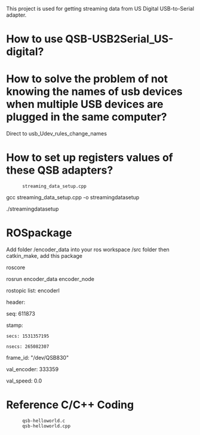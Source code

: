 This project is used for getting streaming data from US Digital USB-to-Serial adapter.

# How to use QSB-USB2Serial_US-digital?


# How to solve the problem of not knowing the names of usb devices when multiple USB devices are plugged in the same computer?

Direct to usb_Udev_rules_change_names

# How to set up registers values of these QSB adapters?
          streaming_data_setup.cpp
    
gcc streaming_data_setup.cpp -o streamingdatasetup

./streamingdatasetup

# ROSpackage

Add folder /encoder_data into your ros workspace /src folder then catkin_make, add this package

roscore

rosrun encoder_data encoder_node 

rostopic list: encoderl

header:

  seq: 611873
  
  stamp: 
  
    secs: 1531357195
    
    nsecs: 265082307
    
  frame_id: "/dev/QSB830"
  
val_encoder: 333359

val_speed: 0.0


# Reference C/C++ Coding
          qsb-helloworld.c
          qsb-helloworld.cpp
